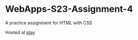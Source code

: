 # WebApps-S23-Assignment-4
A practice assignment for HTML with CSS

Hosted at [play]([https://44-563-web-apps-s23.github.io/44563-webapps-s23-assignment4-Shanmuk-palnati/](https://github.com/44-563-Web-Apps-S23/44563-webapps-s23-assignment4-Shanmuk-palnati/blob/3a8e76382799d31131b2cfa75b19aa6ee7f86f15/play.html))
